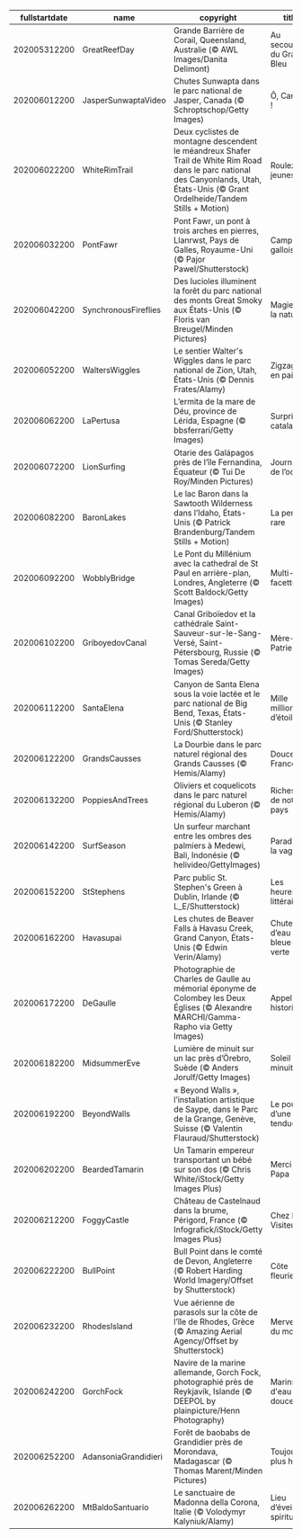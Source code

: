 |fullstartdate|name|copyright|title|image|
|--|--|--|--|--|
202005312200|GreatReefDay|Grande Barrière de Corail, Queensland, Australie (© AWL Images/Danita Delimont)|Au secours du Grand Bleu|![](/fr-FR/2020/06/202005312200GreatReefDay.jpg)|
202006012200|JasperSunwaptaVideo|Chutes Sunwapta dans le parc national de Jasper, Canada (© Schroptschop/Getty Images)|Ô, Canada !|![](/fr-FR/2020/06/202006012200JasperSunwaptaVideo.jpg)|
202006022200|WhiteRimTrail|Deux cyclistes de montagne descendent le méandreux Shafer Trail de White Rim Road dans le parc national des Canyonlands, Utah, États-Unis (© Grant Ordelheide/Tandem Stills + Motion)|Roulez jeunesse !|![](/fr-FR/2020/06/202006022200WhiteRimTrail.jpg)|
202006032200|PontFawr|Pont Fawr, un pont à trois arches en pierres, Llanrwst, Pays de Galles, Royaume-Uni (© Pajor Pawel/Shutterstock)|Campagne galloise|![](/fr-FR/2020/06/202006032200PontFawr.jpg)|
202006042200|SynchronousFireflies|Des lucioles illuminent la forêt du parc national des monts Great Smoky aux États-Unis (© Floris van Breugel/Minden Pictures)|Magie de la nature|![](/fr-FR/2020/06/202006042200SynchronousFireflies.jpg)|
202006052200|WaltersWiggles|Le sentier Walter's Wiggles dans le parc national de Zion, Utah, États-Unis (© Dennis Frates/Alamy)|Zigzaguer en paix|![](/fr-FR/2020/06/202006052200WaltersWiggles.jpg)|
202006062200|LaPertusa|L’ermita de la mare de Déu, province de Lérida, Espagne (© bbsferrari/Getty Images)|Surprise catalane|![](/fr-FR/2020/06/202006062200LaPertusa.jpg)|
202006072200|LionSurfing|Otarie des Galápagos près de l’île Fernandina, Équateur (© Tui De Roy/Minden Pictures)|Journée de l’océan|![](/fr-FR/2020/06/202006072200LionSurfing.jpg)|
202006082200|BaronLakes|Le lac Baron dans la Sawtooth Wilderness dans l’Idaho, États-Unis (© Patrick Brandenburg/Tandem Stills + Motion)|La perle rare|![](/fr-FR/2020/06/202006082200BaronLakes.jpg)|
202006092200|WobblyBridge|Le Pont du Millénium avec la cathedral de St Paul en arrière-plan, Londres, Angleterre (© Scott Baldock/Getty Images)|Multi-facettes|![](/fr-FR/2020/06/202006092200WobblyBridge.jpg)|
202006102200|GriboyedovCanal|Canal Griboïedov et la cathédrale Saint-Sauveur-sur-le-Sang-Versé, Saint-Pétersbourg, Russie (© Tomas Sereda/Getty Images)|Mère-Patrie|![](/fr-FR/2020/06/202006102200GriboyedovCanal.jpg)|
202006112200|SantaElena|Canyon de Santa Elena sous la voie lactée et le parc national de Big Bend, Texas, États-Unis (© Stanley Ford/Shutterstock)|Mille millions d’étoiles|![](/fr-FR/2020/06/202006112200SantaElena.jpg)|
202006122200|GrandsCausses|La Dourbie dans le parc naturel régional des Grands Causses (© Hemis/Alamy)|Douce France|![](/fr-FR/2020/06/202006122200GrandsCausses.jpg)|
202006132200|PoppiesAndTrees|Oliviers et coquelicots dans le parc naturel régional du Luberon (© Hemis/Alamy)|Richesses de notre pays|![](/fr-FR/2020/06/202006132200PoppiesAndTrees.jpg)|
202006142200|SurfSeason|Un surfeur marchant entre les ombres des palmiers à Medewi, Bali, Indonésie (© helivideo/GettyImages)|Paradis de la vague|![](/fr-FR/2020/06/202006142200SurfSeason.jpg)|
202006152200|StStephens|Parc public St. Stephen's Green à Dublin, Irlande (© L_E/Shutterstock)|Les heures littéraires|![](/fr-FR/2020/06/202006152200StStephens.jpg)|
202006162200|Havasupai|Les chutes de Beaver Falls à Havasu Creek, Grand Canyon, États-Unis (© Edwin Verin/Alamy)|Chutes d’eau bleue-verte|![](/fr-FR/2020/06/202006162200Havasupai.jpg)|
202006172200|DeGaulle|Photographie de Charles de Gaulle au mémorial éponyme de Colombey les Deux Églises (© Alexandre MARCHI/Gamma-Rapho via Getty Images)|Appel historique|![](/fr-FR/2020/06/202006172200DeGaulle.jpg)|
202006182200|MidsummerEve|Lumière de minuit sur un lac près d’Örebro, Suède (© Anders Jorulf/Getty Images)|Soleil de minuit|![](/fr-FR/2020/06/202006182200MidsummerEve.jpg)|
202006192200|BeyondWalls|« Beyond Walls », l’installation artistique de Saype, dans le Parc de la Grange, Genève, Suisse (© Valentin Flauraud/Shutterstock)|Le pouvoir d’une main tendue|![](/fr-FR/2020/06/202006192200BeyondWalls.jpg)|
202006202200|BeardedTamarin|Un Tamarin empereur transportant un bébé sur son dos (© Chris White/iStock/Getty Images Plus)|Merci Papa|![](/fr-FR/2020/06/202006202200BeardedTamarin.jpg)|
202006212200|FoggyCastle|Château de Castelnaud dans la brume, Périgord, France (© Infografick/iStock/Getty Images Plus)|Chez les Visiteurs|![](/fr-FR/2020/06/202006212200FoggyCastle.jpg)|
202006222200|BullPoint|Bull Point dans le comté de Devon, Angleterre (© Robert Harding World Imagery/Offset by Shutterstock)|Côte fleurie|![](/fr-FR/2020/06/202006222200BullPoint.jpg)|
202006232200|RhodesIsland|Vue aérienne de parasols sur la côte de l’île de Rhodes, Grèce (© Amazing Aerial Agency/Offset by Shutterstock)|Merveille du monde|![](/fr-FR/2020/06/202006232200RhodesIsland.jpg)|
202006242200|GorchFock|Navire de la marine allemande, Gorch Fock, photographié près de Reykjavík, Islande (© DEEPOL by plainpicture/Henn Photography)|Marins d'eau douce|![](/fr-FR/2020/06/202006242200GorchFock.jpg)|
202006252200|AdansoniaGrandidieri|Forêt de baobabs de Grandidier près de Morondava, Madagascar (© Thomas Marent/Minden Pictures)|Toujours plus haut|![](/fr-FR/2020/06/202006252200AdansoniaGrandidieri.jpg)|
202006262200|MtBaldoSantuario|Le sanctuaire de Madonna della Corona, Italie (© Volodymyr Kalyniuk/Alamy)|Lieu d’éveil spirituel|![](/fr-FR/2020/06/202006262200MtBaldoSantuario.jpg)|

